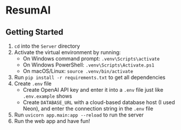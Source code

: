 # ResumAI

## Getting Started

1. `cd` into the `Server` directory
2. Activate the virtual environment by running:
    - On Windows command prompt: `.venv\Scripts\activate`
    - On Windows PowerShell: `.venv\Scripts\Activate.ps1`
    - On macOS/Linux: `source .venv/bin/activate`
3. Run `pip install -r requirements.txt` to get all dependencies
4. Create `.env` file
    - Create OpenAI API key and enter it into a `.env` file just like `.env.example` shows
    - Create `DATABASE_URL` with a cloud-based database host (I used Neon), and enter the connection string in the `.env` file
5. Run `uvicorn app.main:app --reload` to run the server
6. Run the web app and have fun!